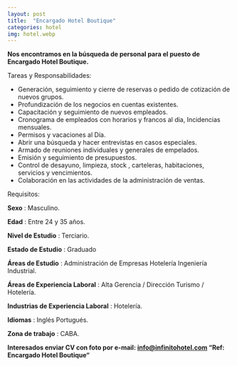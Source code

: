 ```yaml
---
layout: post
title:  "Encargado Hotel Boutique"
categories: hotel
img: hotel.webp
---
```


**Nos encontramos en la búsqueda de personal para el puesto de Encargado Hotel Boutique.**

Tareas y Responsabilidades:

- Generación, seguimiento y cierre de reservas o pedido de cotización de nuevos grupos.
- Profundización de los negocios en cuentas existentes.
- Capacitación y seguimiento de nuevos empleados.
- Cronograma de empleados con horarios y francos al dia, Incidencias mensuales.
- Permisos y vacaciones al Día.
- Abrir una búsqueda y hacer entrevistas en casos especiales.
- Armado de reuniones individuales y generales de empelados.
- Emisión y seguimiento de presupuestos.
- Control de desayuno, limpieza, stock , carteleras, habitaciones, servicios y vencimientos.
- Colaboración en las actividades de la administración de ventas.

Requisitos:

**Sexo** :  Masculino.

**Edad** :  Entre 24 y 35 años.

**Nivel de Estudio** : Terciario.

**Estado de Estudio** : Graduado



**Áreas de Estudio** :  Administración de Empresas Hotelería Ingeniería Industrial.

**Áreas de Experiencia Laboral** :  Alta Gerencia / Dirección Turismo / Hotelería.

**Industrias de Experiencia Laboral** :  Hotelería.

**Idiomas** :  Inglés  Portugués.

**Zona de trabajo** : CABA.

**Interesados enviar CV con foto por e-mail: info@infinitohotel.com 
“Ref: Encargado Hotel Boutique“**
